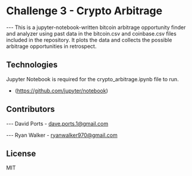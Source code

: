 # Challenge 3 - Crypto Arbitrage

--- This is a jupyter-notebook-written bitcoin arbitrage opportunity finder and analyzer using past data in the bitcoin.csv and coinbase.csv files included in the repository. It plots the data and collects the possible arbitrage opportunities in retrospect. 

## Technologies

Jupyter Notebook is required for the crypto_arbitrage.ipynb file to run. 

* (https://github.com/jupyter/notebook)

## Contributors

--- David Ports - dave.ports.1@gmail.com

--- Ryan Walker - ryanwalker970@gmail.com

## License

MIT



